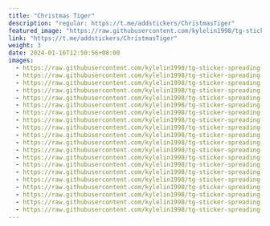 ```yaml
---
title: "Christmas Tiger"
description: "regular: https://t.me/addstickers/ChristmasTiger"
featured_image: "https://raw.githubusercontent.com/kylelin1998/tg-sticker-spreading-worldwide-images/main/img/68db2aed-3426-48ea-9e68-c44a2d280c4f.jpg"
link: "https://t.me/addstickers/ChristmasTiger"
weight: 3
date: 2024-01-16T12:50:56+08:00
images:
  - https://raw.githubusercontent.com/kylelin1998/tg-sticker-spreading-worldwide-images/main/img/68db2aed-3426-48ea-9e68-c44a2d280c4f.jpg
  - https://raw.githubusercontent.com/kylelin1998/tg-sticker-spreading-worldwide-images/main/img/fead9432-8e8f-4007-b3d0-58b116546532.jpg
  - https://raw.githubusercontent.com/kylelin1998/tg-sticker-spreading-worldwide-images/main/img/f72cb8ae-9b43-4011-8fa9-c3e25a6c40e5.jpg
  - https://raw.githubusercontent.com/kylelin1998/tg-sticker-spreading-worldwide-images/main/img/427dd3ae-ea37-4e30-87ba-6a2dda588438.jpg
  - https://raw.githubusercontent.com/kylelin1998/tg-sticker-spreading-worldwide-images/main/img/0bee4b7b-666f-47a6-9556-bc9e10e66fc0.jpg
  - https://raw.githubusercontent.com/kylelin1998/tg-sticker-spreading-worldwide-images/main/img/a49d10b1-4692-44fb-adb0-5fa5e5acebf9.jpg
  - https://raw.githubusercontent.com/kylelin1998/tg-sticker-spreading-worldwide-images/main/img/74e23a20-af83-4327-a2c5-04376ef0e721.jpg
  - https://raw.githubusercontent.com/kylelin1998/tg-sticker-spreading-worldwide-images/main/img/05de9e0c-65e3-4cca-ab2b-55356e199427.jpg
  - https://raw.githubusercontent.com/kylelin1998/tg-sticker-spreading-worldwide-images/main/img/01efa8d6-1a5f-4f07-ad82-c2fb2523d1c0.jpg
  - https://raw.githubusercontent.com/kylelin1998/tg-sticker-spreading-worldwide-images/main/img/d44e699c-0147-48a2-80dc-9e11955f352e.jpg
  - https://raw.githubusercontent.com/kylelin1998/tg-sticker-spreading-worldwide-images/main/img/da3296f1-41c7-4daf-9c51-5c095d8839c7.jpg
  - https://raw.githubusercontent.com/kylelin1998/tg-sticker-spreading-worldwide-images/main/img/9a93979f-19e0-49cb-b03f-7802f74d0112.jpg
  - https://raw.githubusercontent.com/kylelin1998/tg-sticker-spreading-worldwide-images/main/img/92c0a378-8e6e-4241-a3e5-9c0774376a63.jpg
  - https://raw.githubusercontent.com/kylelin1998/tg-sticker-spreading-worldwide-images/main/img/7029f2fa-4ecf-4237-88c8-5c357eca2973.jpg
  - https://raw.githubusercontent.com/kylelin1998/tg-sticker-spreading-worldwide-images/main/img/ec139d5d-eb83-4988-a4a8-dc4161ca1a64.jpg
  - https://raw.githubusercontent.com/kylelin1998/tg-sticker-spreading-worldwide-images/main/img/2db71a67-9340-4cb1-870b-51d84f87744e.jpg
  - https://raw.githubusercontent.com/kylelin1998/tg-sticker-spreading-worldwide-images/main/img/946e18a1-3203-4e6f-97a6-fb649318e48e.jpg
  - https://raw.githubusercontent.com/kylelin1998/tg-sticker-spreading-worldwide-images/main/img/d5400fac-939f-493b-a881-bbc301d5d0f2.jpg
  - https://raw.githubusercontent.com/kylelin1998/tg-sticker-spreading-worldwide-images/main/img/07741512-6c4e-4267-8562-e595ef0e0728.jpg
  - https://raw.githubusercontent.com/kylelin1998/tg-sticker-spreading-worldwide-images/main/img/75cf321a-31e5-428c-9208-5395fb76d1f6.jpg
---
```

